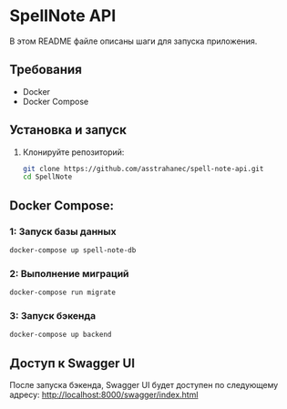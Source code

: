 # SpellNote API

В этом README файле описаны шаги для запуска приложения.

## Требования

- Docker
- Docker Compose

## Установка и запуск

1. Клонируйте репозиторий:

   ```bash
   git clone https://github.com/asstrahanec/spell-note-api.git
   cd SpellNote
## Docker Compose:
### 1: Запуск базы данных
```sh
docker-compose up spell-note-db
```
### 2: Выполнение миграций
```sh
docker-compose run migrate
```
### 3: Запуск бэкенда
```sh
docker-compose up backend
```
## Доступ к Swagger UI
После запуска бэкенда, Swagger UI будет доступен по следующему адресу:
<http://localhost:8000/swagger/index.html>




